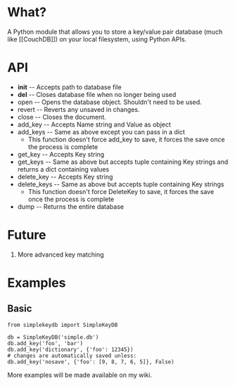 # What?
A Python module that allows you to store a key/value pair database (much like [[CouchDB]]) on your local filesystem, using Python APIs. 
# API
 * __init__ -- Accepts path to database file
 * __del__ -- Closes database file when no longer being used
 * open -- Opens the database object. Shouldn't need to be used.
 * revert -- Reverts any unsaved in changes.
 * close -- Closes the document.
 * add_key -- Accepts Name string and Value as object
 * add_keys -- Same as above except you can pass in a dict
     * This function doesn't force add_key to save, it forces the save once the process is complete
 * get_key -- Accepts Key string
 * get_keys -- Same as above but accepts tuple containing Key strings and returns a dict containing values
 * delete_key -- Accepts Key string
 * delete_keys -- Same as above but accepts tuple containing Key strings
     * This function doesn't force DeleteKey to save, it forces the save once the process is complete
 * dump -- Returns the entire database
# Future
 1. More advanced key matching
# Examples
## Basic
    from simplekeydb import SimpleKeyDB

    db = SimpleKeyDB('simple.db')
    db.add_key('foo', 'bar')
    db.add_key('dictionary', {'foo': 12345})
    # changes are automatically saved unless:
    db.add_key('nosave', {'foo': [9, 8, 7, 6, 5]}, False)

More examples will be made available on my wiki.
